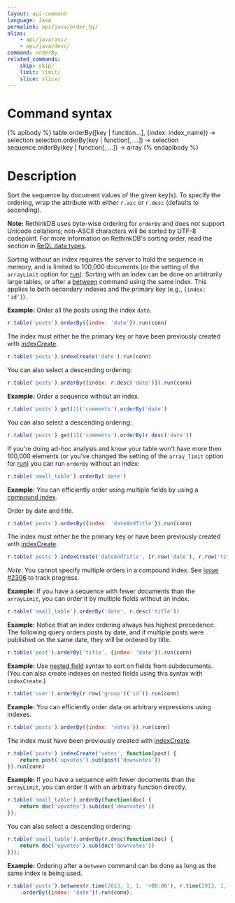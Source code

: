 ```yaml
---
layout: api-command
language: Java
permalink: api/java/order_by/
alias:
    - api/java/asc/
    - api/java/desc/
command: orderBy
related_commands:
    skip: skip/
    limit: limit/
    slice: slice/
---
```


# Command syntax #

{% apibody %}
table.orderBy([key | function...], {index: index_name}) &rarr; selection<stream>
selection.orderBy(key | function[, ...]) &rarr; selection<array>
sequence.orderBy(key | function[, ...]) &rarr; array
{% endapibody %}

# Description #

Sort the sequence by document values of the given key(s). To specify
the ordering, wrap the attribute with either `r.asc` or `r.desc`
(defaults to ascending).

__Note:__ RethinkDB uses byte-wise ordering for `orderBy` and does not support Unicode collations; non-ASCII characters will be sorted by UTF-8 codepoint. For more information on RethinkDB's sorting order, read the section in [ReQL data types](/docs/data-types/#sorting-order).

Sorting without an index requires the server to hold the sequence in
memory, and is limited to 100,000 documents (or the setting of the `arrayLimit` option for [run](/api/java/run)). Sorting with an index can
be done on arbitrarily large tables, or after a [between](/api/java/between/) command
using the same index. This applies to both secondary indexes and the primary key (e.g., `{index: 'id'}`).

__Example:__ Order all the posts using the index `date`.   

```js
r.table('posts').orderBy({index: 'date'}).run(conn)
```

The index must either be the primary key or have been previously created with [indexCreate](/api/java/index_create/).

```js
r.table('posts').indexCreate('date').run(conn)
```

You can also select a descending ordering:

```js
r.table('posts').orderBy({index: r.desc('date')}).run(conn)
```

__Example:__ Order a sequence without an index.

```js
r.table('posts').get(1)('comments').orderBy('date')
```

You can also select a descending ordering:

```js
r.table('posts').get(1)('comments').orderBy(r.desc('date'))
```

If you're doing ad-hoc analysis and know your table won't have more then 100,000
elements (or you've changed the setting of the `array_limit` option for [run](/api/java/run)) you can run `orderBy` without an index:

```js
r.table('small_table').orderBy('date')
```

__Example:__ You can efficiently order using multiple fields by using a
[compound index](http://www.rethinkdb.com/docs/secondary-indexes/javascript/).

Order by date and title.

```js
r.table('posts').orderBy({index: 'dateAndTitle'}).run(conn)
```

The index must either be the primary key or have been previously created with [indexCreate](/api/java/index_create/).

```js
r.table('posts').indexCreate('dateAndTitle', [r.row('date'), r.row('title')]).run(conn)
```

_Note_: You cannot specify multiple orders in a compound index. See [issue #2306](https://github.com/rethinkdb/rethinkdb/issues/2306)
to track progress.

__Example:__ If you have a sequence with fewer documents than the `arrayLimit`, you can order it
by multiple fields without an index.

```js
r.table('small_table').orderBy('date', r.desc('title'))
```

__Example:__ Notice that an index ordering always has highest
precedence. The following query orders posts by date, and if multiple
posts were published on the same date, they will be ordered by title.

```js
r.table('post').orderBy('title', {index: 'date'}).run(conn)
```

__Example:__ Use [nested field](/docs/cookbook/javascript/#filtering-based-on-nested-fields) syntax to sort on fields from subdocuments. (You can also create indexes on nested fields using this syntax with `indexCreate`.)

```js
r.table('user').orderBy(r.row('group')('id')).run(conn)
```

__Example:__ You can efficiently order data on arbitrary expressions using indexes.

```js
r.table('posts').orderBy({index: 'votes'}).run(conn)
```

The index must have been previously created with [indexCreate](/api/java/index_create/).

```js
r.table('posts').indexCreate('votes', function(post) {
    return post('upvotes').sub(post('downvotes'))
}).run(conn)
```

__Example:__ If you have a sequence with fewer documents than the `arrayLimit`, you can order it with an arbitrary function directly.

```js
r.table('small_table').orderBy(function(doc) {
    return doc('upvotes').sub(doc('downvotes'))
});
```

You can also select a descending ordering:

```js
r.table('small_table').orderBy(r.desc(function(doc) {
    return doc('upvotes').sub(doc('downvotes'))
}));
```

__Example:__ Ordering after a `between` command can be done as long as the same index is being used.

```js
r.table('posts').between(r.time(2013, 1, 1, '+00:00'), r.time(2013, 1, 1, '+00:00'), {index: 'date'})
    .orderBy({index: 'date'}).run(conn);
```

